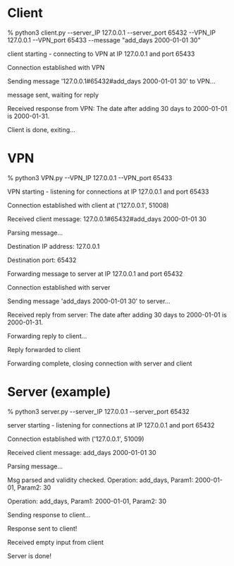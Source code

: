 # Client
% python3 client.py --server_IP 127.0.0.1 --server_port 65432 --VPN_IP 127.0.0.1 --VPN_port 65433 --message "add_days 2000-01-01 30"

client starting - connecting to VPN at IP 127.0.0.1 and port 65433

Connection established with VPN

Sending message '127.0.0.1#65432#add_days 2000-01-01 30' to VPN...

message sent, waiting for reply

Received response from VPN: The date after adding 30 days to 2000-01-01 is 2000-01-31.

Client is done, exiting...

# VPN
% python3 VPN.py --VPN_IP 127.0.0.1 --VPN_port 65433

VPN starting - listening for connections at IP 127.0.0.1 and port 65433

Connection established with client at ('127.0.0.1', 51008)

Received client message: 127.0.0.1#65432#add_days 2000-01-01 30

Parsing message...

Destination IP address: 127.0.0.1

Destination port: 65432

Forwarding message to server at IP 127.0.0.1 and port 65432

Connection established with server

Sending message 'add_days 2000-01-01 30' to server...

Received reply from server: The date after adding 30 days to 2000-01-01 is 2000-01-31.

Forwarding reply to client...

Reply forwarded to client

Forwarding complete, closing connection with server and client

# Server (example)
% python3 server.py --server_IP 127.0.0.1 --server_port 65432

server starting - listening for connections at IP 127.0.0.1 and port 65432

Connection established with ('127.0.0.1', 51009)

Received client message: add_days 2000-01-01 30

Parsing message...

Msg parsed and validity checked. Operation: add_days, Param1: 2000-01-01, Param2: 30

Operation: add_days, Param1: 2000-01-01, Param2: 30

Sending response to client...

Response sent to client!

Received empty input from client

Server is done!
